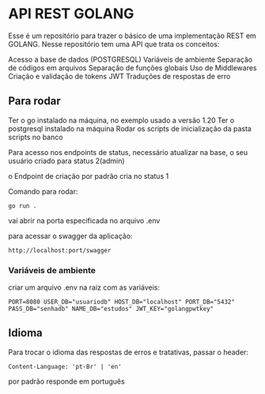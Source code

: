# API REST GOLANG

Esse é um repositório para trazer o básico de uma implementação REST em GOLANG.
Nesse repositório tem uma API que trata os conceitos:

Acesso a base de dados (POSTGRESQL)
Variáveis de ambiente 
Separação de códigos em arquivos
Separação de funções globais
Uso de Middlewares
Criação e validação de tokens JWT
Traduções de respostas de erro

## Para rodar 

Ter o go instalado na máquina, no exemplo usado a versão 1.20
Ter o postgresql instalado na máquina
Rodar os scripts de inicialização da pasta scripts no banco

Para acesso nos endpoints de status, necessário atualizar na base, o seu usuário criado para status 2(admin)

o Endpoint de criação por padrão cria no status 1

Comando para rodar: 

    go run .

vai abrir na porta especificada no arquivo .env

para acessar o swagger da aplicação:

    http://localhost:port/swagger

### Variáveis de ambiente

criar um arquivo .env na raiz com as variáveis:

`
PORT=8080
USER_DB="usuariodb"
HOST_DB="localhost"
PORT_DB="5432"
PASS_DB="senhadb"
NAME_DB="estudos"
JWT_KEY="golangpwtkey"
`

## Idioma

Para trocar o idioma das respostas de erros e tratativas, passar o header: 

    Content-Language: 'pt-Br' | 'en'

por padrão responde em português